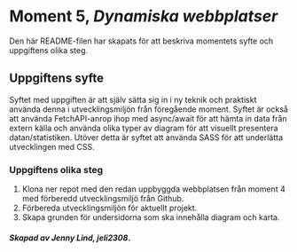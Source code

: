 # Moment 5, _Dynamiska webbplatser_
Den här README-filen har skapats för att beskriva momentets syfte och uppgiftens olika steg.

## Uppgiftens syfte

Syftet med uppgiften är att själv sätta sig in i ny teknik och praktiskt använda denna i utvecklingsmiljön från föregående moment.
Syftet är också att använda FetchAPI-anrop ihop med async/await för att hämta in data från extern källa och använda olika typer av diagram för att visuellt presentera datan/statistiken. Utöver detta är syftet att använda SASS för att underlätta utvecklingen med CSS. 

### Uppgiftens olika steg

1. Klona ner repot med den redan uppbyggda webbplatsen från moment 4 med förberedd utvecklingsmiljö från Github.
2. Förbereda utvecklingsmiljön för aktuellt projekt.
4. Skapa grunden för undersidorna som ska innehålla diagram och karta.

#### _Skapad av Jenny Lind, jeli2308_.
